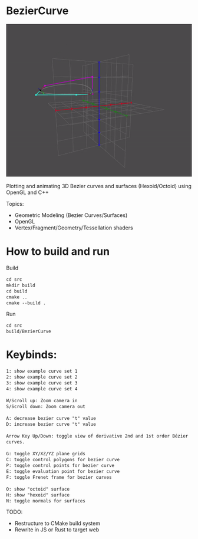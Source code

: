 # BezierCurve

![preview gif](https://github.com/daqniel/BezierCurve/blob/master/images/beziercurve_preview_gif.gif?raw=true)

Plotting and animating 3D Bezier curves and surfaces (Hexoid/Octoid) using OpenGL and C++

Topics:
- Geometric Modeling (Bezier Curves/Surfaces)
- OpenGL
- Vertex/Fragment/Geometry/Tessellation shaders

# How to build and run
Build
```
cd src
mkdir build
cd build
cmake ..
cmake --build .
```
Run
```
cd src
build/BezierCurve
```

# Keybinds:
```
1: show example curve set 1
2: show example curve set 2
3: show example curve set 3
4: show example curve set 4

W/Scroll up: Zoom camera in
S/Scroll down: Zoom camera out

A: decrease bezier curve "t" value
D: increase bezier curve "t" value

Arrow Key Up/Down: toggle view of derivative 2nd and 1st order Bézier curves.

G: toggle XY/XZ/YZ plane grids
C: toggle control polygons for bezier curve
P: toggle control points for bezier curve
E: toggle evaluation point for bezier curve
F: toggle Frenet frame for bezier curves

O: show "octoid" surface
H: show "hexoid" surface
N: toggle normals for surfaces
```

TODO:
- Restructure to CMake build system
- Rewrite in JS or Rust to target web
